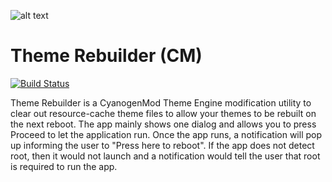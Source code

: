 ![alt text][logo]

[logo]: http://i.imgur.com/JUSuOC0.png

# Theme Rebuilder (CM)
[![Build Status](https://travis-ci.org/nicholaschum/RebuildThemeEngine.svg?branch=master)](https://travis-ci.org/nicholaschum/RebuildThemeEngine)

Theme Rebuilder is a CyanogenMod Theme Engine modification utility to clear out resource-cache theme files to allow your themes to be rebuilt on the next reboot. The app mainly shows one dialog and allows you to press Proceed to let the application run. Once the app runs, a notification will pop up informing the user to "Press here to reboot". If the app does not detect root, then it would not launch and a notification would tell the user that root is required to run the app.
